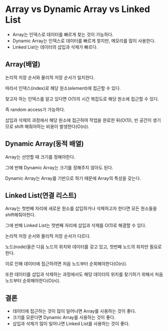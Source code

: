 # Array vs Dynamic Array vs Linked List

- Array는 인덱스로 데이터를 빠르게 찾는 것이 가능하다.
- Dynamic Array는 인덱스로 데이터를 빠르게 찾지만, 메모리를 많이 사용한다.
- Linked List는 데이터의 삽입과 삭제가 빠르다.

## Array(배열)

논리적 저장 순서와 물리적 저장 순서가 일치한다.

따라서 인덱스(index)로 해당 원소(element)에 접근할 수 있다.

찾고자 하는 인덱스를 알고 있다면 O(1)의 시간 복잡도로 해당 원소에 접근할 수 있다.

즉 random access가 가능하다.

삽입과 삭제의 과정에서 해당 원소에 접근하여 작업을 완료한 뒤(O(1)), 빈 공간이 생기므로 shift 해줘야하는 비용이 발생한다(O(n)).

## Dynamic Array(동적 배열)

Array는 선언할 때 크기를 정해야한다.

그에 반해 Dynamic Array는 크기를 정해주지 않아도 된다.

Dynamic Array는 Array를 기반으로 하기 때문에 Array의 특성을 갖는다.

## Linked List(연결 리스트)

Array는 첫번째 자리에 새로운 원소를 삽입하거나 삭제하고자 한다면 모든 원소들을 shift해줘야한다.

그에 반해 Linked List는 첫번째 자리에 삽입과 삭제를 O(1)로 해결할 수 있다.

논리적 저장 순서와 물리적 저장 순서가 다르다.

노드(node)들은 다음 노드의 위치와 데이터를 갖고 있고, 첫번째 노드의 위치만 필요로 한다.

이로 인해 데이터에 접근하려면 처음 노드부터 순회해야한다(O(n)).

또한 데이터를 삽입과 삭제하는 과정에서도 해당 데이터의 위치를 찾기하기 위해서 처음 노드부터 순회해야한다(O(n)).

## 결론

- 데이터에 접근하는 것이 많이 일어나면 Array를 사용하는 것이 좋다.
- 크기를 모른다면 Dynamic Array를 사용하는 것이 좋다.
- 삽입과 삭제가 많이 일어나면 Linked List를 사용하는 것이 좋다.
